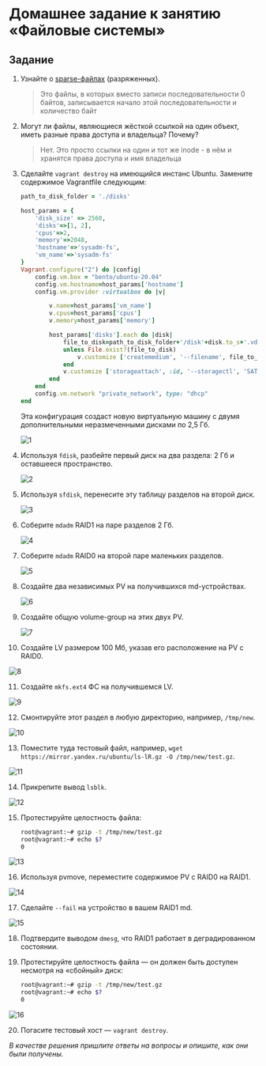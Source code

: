 # Домашнее задание к занятию «Файловые системы»

## Задание

1. Узнайте о [sparse-файлах](https://ru.wikipedia.org/wiki/%D0%A0%D0%B0%D0%B7%D1%80%D0%B5%D0%B6%D1%91%D0%BD%D0%BD%D1%8B%D0%B9_%D1%84%D0%B0%D0%B9%D0%BB) (разряженных).

    > Это файлы, в которых вместо записи последовательности 0 байтов, записывается начало этой последовательности и количество байт

2. Могут ли файлы, являющиеся жёсткой ссылкой на один объект, иметь разные права доступа и владельца? Почему?

   > Нет. Это просто ссылки на один и тот же inode - в нём и хранятся права доступа и имя владельца

3. Сделайте `vagrant destroy` на имеющийся инстанс Ubuntu. Замените содержимое Vagrantfile следующим:

    ```ruby
    path_to_disk_folder = './disks'

    host_params = {
        'disk_size' => 2560,
        'disks'=>[1, 2],
        'cpus'=>2,
        'memory'=>2048,
        'hostname'=>'sysadm-fs',
        'vm_name'=>'sysadm-fs'
    }
    Vagrant.configure("2") do |config|
        config.vm.box = "bento/ubuntu-20.04"
        config.vm.hostname=host_params['hostname']
        config.vm.provider :virtualbox do |v|

            v.name=host_params['vm_name']
            v.cpus=host_params['cpus']
            v.memory=host_params['memory']

            host_params['disks'].each do |disk|
                file_to_disk=path_to_disk_folder+'/disk'+disk.to_s+'.vdi'
                unless File.exist?(file_to_disk)
                    v.customize ['createmedium', '--filename', file_to_disk, '--size', host_params['disk_size']]
                end
                v.customize ['storageattach', :id, '--storagectl', 'SATA Controller', '--port', disk.to_s, '--device', 0, '--type', 'hdd', '--medium', file_to_disk]
            end
        end
        config.vm.network "private_network", type: "dhcp"
    end
    ```

   Эта конфигурация создаст новую виртуальную машину с двумя дополнительными неразмеченными дисками по 2,5 Гб.

    ![1]()

4. Используя `fdisk`, разбейте первый диск на два раздела: 2 Гб и оставшееся пространство.

    ![2]()

5. Используя `sfdisk`, перенесите эту таблицу разделов на второй диск.

    ![3]()

6. Соберите `mdadm` RAID1 на паре разделов 2 Гб.

    ![4]()

7. Соберите `mdadm` RAID0 на второй паре маленьких разделов.

    ![5]()

8. Создайте два независимых PV на получившихся md-устройствах.

   ![6]() 

9. Создайте общую volume-group на этих двух PV.

   ![7]()

10. Создайте LV размером 100 Мб, указав его расположение на PV с RAID0.

   ![8]()

11. Создайте `mkfs.ext4` ФС на получившемся LV.

   ![9]()

12. Смонтируйте этот раздел в любую директорию, например, `/tmp/new`.

   ![10]()

13. Поместите туда тестовый файл, например, `wget https://mirror.yandex.ru/ubuntu/ls-lR.gz -O /tmp/new/test.gz`.

   ![11]()

14. Прикрепите вывод `lsblk`.

   ![12]()

15. Протестируйте целостность файла:

    ```bash
    root@vagrant:~# gzip -t /tmp/new/test.gz
    root@vagrant:~# echo $?
    0
    ```

   ![13]()

16. Используя pvmove, переместите содержимое PV с RAID0 на RAID1.

   ![14]()

17. Сделайте `--fail` на устройство в вашем RAID1 md.

   ![15]()

18. Подтвердите выводом `dmesg`, что RAID1 работает в деградированном состоянии.

19. Протестируйте целостность файла — он должен быть доступен несмотря на «сбойный» диск:

    ```bash
    root@vagrant:~# gzip -t /tmp/new/test.gz
    root@vagrant:~# echo $?
    0
    ```
   ![16]()


20. Погасите тестовый хост — `vagrant destroy`.

*В качестве решения пришлите ответы на вопросы и опишите, как они были получены.*
